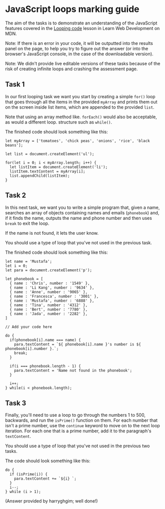 # JavaScript loops marking guide

The aim of the tasks is to demonstrate an understanding of the JavaScript features covered in the [Looping code](https://developer.mozilla.org/en-US/docs/Learn/JavaScript/Building_blocks/Looping_code) lesson in Learn Web Development on MDN.

Note: If there is an error in your code, it will be outputted into the results panel on the page, to help you try to figure out the answer (or into the browser's JavaScript console, in the case of the downloadable version).

Note: We didn't provide live editable versions of these tasks because of the risk of creating infinite loops and crashing the assessment page.

## Task 1

In our first looping task we want you start by creating a simple `for()` loop that goes through all the items in the provided `myArray` and prints them out on the screen inside list items, which are appended to the provided `list`. 

Note that using an array method like. `forEach()` would also be acceptable, as would a different loop. structure such as `while()`.

The finished code should look something like this:

```
let myArray = ['tomatoes', 'chick peas', 'onions', 'rice', 'black beans'];

let list = document.createElement('ul');

for(let i = 0; i < myArray.length; i++) {
  let listItem = document.createElement('li');
  listItem.textContent = myArray[i];
  list.appendChild(listItem);
}
```

## Task 2

In this next task, we want you to write a simple program that, given a name, searches an array of objects containing names and emails (`phonebook`) and, if it finds the name, outputs the name and phone number and then uses `break` to exit the loop.  

If the name is not found, it lets the user know.

You should use a type of loop that you've not used in the previous task.

The finished code should look something like this:

```
let name = 'Mustafa';
let i = 0;
let para = document.createElement('p');

let phonebook = [
  { name : 'Chris', number : '1549' },
  { name : 'Li Kang', number : '9634' },
  { name : 'Anne', number : '9065' },
  { name : 'Francesca', number : '3001' },
  { name : 'Mustafa', number : '6888' },
  { name : 'Tina', number : '4312' },
  { name : 'Bert', number : '7780' },
  { name : 'Jada', number : '2282' },
]

// Add your code here

do {
  if(phonebook[i].name === name) {
    para.textContent = `${ phonebook[i].name }'s number is ${ phonebook[i].number }.`;
    break;
  }

  if(i === phonebook.length - 1) {
    para.textContent = 'Name not found in the phonebook';
  }

  i++;
} while(i < phonebook.length);
```

## Task 3

Finally, you'll need to use a loop to go through the numbers 1 to 500, backwards, and run the `isPrime()` function on them. For each number that isn't a prime number, use the `continue` keyword to move on to the next loop iteration. For each one that is a prime number, add it to the paragraph's `textContent`.

You should use a type of loop that you've not used in the previous two tasks.

The code should look something like this:

```
do {
  if (isPrime(i)) {
    para.textContent += `${i} `;
  }
  i--;
} while (i > 1);
```

(Answer provided by harryghgim; well done!)